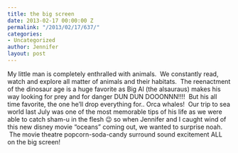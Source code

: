 ```yaml
---
title: the big screen
date: 2013-02-17 00:00:00 Z
permalink: "/2013/02/17/637/"
categories:
- Uncategorized
author: Jennifer
layout: post
---
```


My little man is completely enthralled with animals. &nbsp;We constantly read, watch and explore all matter of animals and their habitats. &nbsp;The reenactment of the dinosaur age is a huge favorite as Big Al (the alsauraus) makes his way looking for prey and for danger DUN DUN DOOONNN!!!! &nbsp;But his all time favorite, the one he&#8217;ll drop everything for.. Orca whales! &nbsp;Our trip to sea world last July was one of the most memorable tips of his life as we were able to catch sham-u in the flesh 😉 so when Jennifer and I caught wind of this new disney movie &#8220;oceans&#8221; coming out, we wanted to surprise noah. &nbsp;The movie theatre popcorn-soda-candy surround sound excitement ALL on the big screen!  
<span style="letter-spacing: normal; ">&nbsp;</span>
